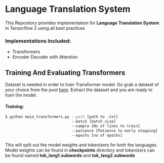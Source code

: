 # Language Translation System
This Repository provides implementation for <strong>Language Translation System</strong> 
in Tensorflow 2 using all best practices
 ### Implementations Included:
 - Transformers
 - Encoder Decoder with Attention
 
 ## Training And Evaluating Transformers
 Dataset is needed in order to train Transformer model. Go grab a dataset of your choice from the pool <a href='http://www.manythings.org/anki/'>here</a>. Extract the dataset and you are ready to train the model.
 #### Training:
 ```bash
 $ python main_transformers.py --path [path to .txt]
                               --batch [batch size]
                               --sample [No of lines to train]
                               --patience [Patience to early stopping]
                               --epochs [no of epochs]
 ```
 This will split out the model weights and tokenizers for both the languages.
 Model weights can be found in **checkpoints** directory and tokenizers can be found
 named **tok_lang1.subwords** and **tok_lang2.subwords**
